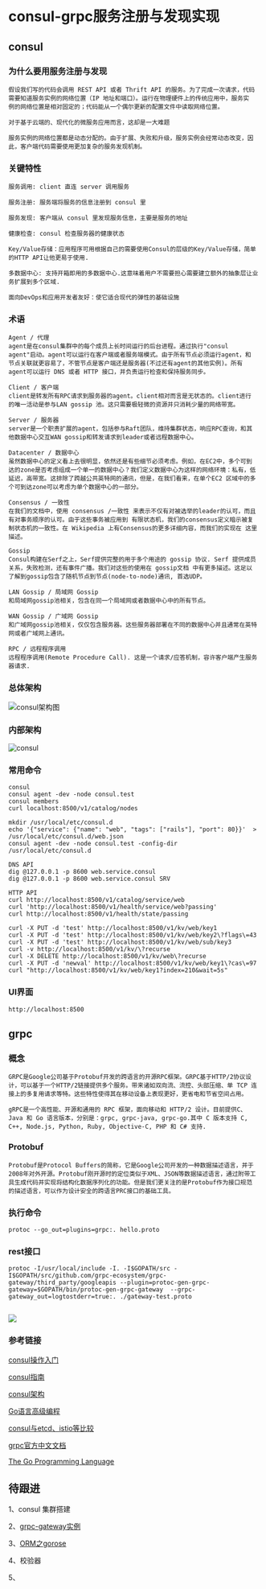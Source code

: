 # consul-grpc服务注册与发现实现

## consul

### 为什么要用服务注册与发现
```
假设我们写的代码会调用 REST API 或者 Thrift API 的服务。为了完成一次请求，代码
需要知道服务实例的网络位置（IP 地址和端口）。运行在物理硬件上的传统应用中，服务实
例的网络位置是相对固定的；代码能从一个偶尔更新的配置文件中读取网络位置。

对于基于云端的、现代化的微服务应用而言，这却是一大难题

服务实例的网络位置都是动态分配的。由于扩展、失败和升级，服务实例会经常动态改变，因
此，客户端代码需要使用更加复杂的服务发现机制。
```

### 关键特性

```
服务调用: client 直连 server 调用服务

服务注册: 服务端将服务的信息注册到 consul 里

服务发现: 客户端从 consul 里发现服务信息，主要是服务的地址

健康检查: consul 检查服务器的健康状态

Key/Value存储：应用程序可用根据自己的需要使用Consul的层级的Key/Value存储，简单的HTTP API让他更易于使用.

多数据中心: 支持开箱即用的多数据中心.这意味着用户不需要担心需要建立额外的抽象层让业务扩展到多个区域.

面向DevOps和应用开发者友好：使它适合现代的弹性的基础设施
```

### 术语
```
Agent / 代理
agent是在consul集群中的每个成员上长时间运行的后台进程。通过执行"consul 
agent"启动。agent可以运行在客户端或者服务端模式。由于所有节点必须运行agent，和
节点关联就更容易了，不管节点是客户端还是服务器(不过还有agent的其他实例)。所有
agent可以运行 DNS 或者 HTTP 接口，并负责运行检查和保持服务同步。

Client / 客户端
client是转发所有RPC请求到服务器的agent。client相对而言是无状态的。client进行
的唯一活动是参与LAN gossip 池。这只需要极轻微的资源并只消耗少量的网络带宽。

Server / 服务器
server是一个职责扩展的agent，包括参与Raft团队，维持集群状态，响应RPC查询，和其
他数据中心交互WAN gossip和转发请求到leader或者远程数据中心。

Datacenter / 数据中心
虽然数据中心的定义看上去很明显，依然还是有些细节必须考虑。例如，在EC2中，多个可到
达的zone是否考虑组成一个单一的数据中心？我们定义数据中心为这样的网络环境：私有，低
延迟，高带宽。这排除了跨越公共英特网的通讯，但是，在我们看来，在单个EC2 区域中的多
个可到达zone可以考虑为单个数据中心的一部分。

Consensus / 一致性
在我们的文档中，使用 consensus /一致性 来表示不仅有对被选举的leader的认可，而且
有对事务顺序的认可。由于这些事务被应用到 有限状态机，我们的consensus定义暗示被复
制状态机的一致性。在 Wikipedia 上有Consensus的更多详细内容，而我们的实现在 这里 描述。

Gossip
Consul构建在Serf之上，Serf提供完整的用于多个用途的 gossip 协议. Serf 提供成员
关系，失败检测，还有事件广播。我们对这些的使用在 gossip文档 中有更多描述。这足以
了解到gossip包含了随机节点到节点(node-to-node)通讯, 首选UDP。

LAN Gossip / 局域网 Gossip
和局域网gossip池相关，包含在同一个局域网或者数据中心中的所有节点。

WAN Gossip / 广域网 Gossip
和广域网gossip池相关，仅仅包含服务器。这些服务器部署在不同的数据中心并且通常在英特网或者广域网上通讯。

RPC / 远程程序调用
远程程序调用(Remote Procedure Call). 这是一个请求/应答机制，容许客户端产生服务器请求.

```


### 总体架构
![consul架构图](https://raw.githubusercontent.com/huamaotang/techspace/master/images/consul.png)


### 内部架构
![consul](https://raw.githubusercontent.com/huamaotang/techspace/master/images/consul2.png)


### 常用命令
```
consul
consul agent -dev -node consul.test
consul members
curl localhost:8500/v1/catalog/nodes

mkdir /usr/local/etc/consul.d
echo '{"service": {"name": "web", "tags": ["rails"], "port": 80}}'  > /usr/local/etc/consul.d/web.json
consul agent -dev -node consul.test -config-dir /usr/local/etc/consul.d

DNS API
dig @127.0.0.1 -p 8600 web.service.consul
dig @127.0.0.1 -p 8600 web.service.consul SRV

HTTP API
curl http://localhost:8500/v1/catalog/service/web
curl 'http://localhost:8500/v1/health/service/web?passing'
curl http://localhost:8500/v1/health/state/passing

curl -X PUT -d 'test' http://localhost:8500/v1/kv/web/key1
curl -X PUT -d 'test' http://localhost:8500/v1/kv/web/key2\?flags\=43
curl -X PUT -d 'test' http://localhost:8500/v1/kv/web/sub/key3
curl -v http://localhost:8500/v1/kv/\?recurse
curl -X DELETE http://localhost:8500/v1/kv/web\?recurse
curl -X PUT -d 'newval' http://localhost:8500/v1/kv/web/key1\?cas\=97
curl "http://localhost:8500/v1/kv/web/key1?index=210&wait=5s"
```

### UI界面
```
http://localhost:8500

```


## grpc
### 概念
```
GRPC是Google公司基于Protobuf开发的跨语言的开源RPC框架。GRPC基于HTTP/2协议设计，可以基于一个HTTP/2链接提供多个服务。带来诸如双向流、流控、头部压缩、单 TCP 连接上的多复用请求等特。这些特性使得其在移动设备上表现更好，更省电和节省空间占用。

gRPC是一个高性能、开源和通用的 RPC 框架，面向移动和 HTTP/2 设计。目前提供C、
Java 和 Go 语言版本，分别是：grpc, grpc-java, grpc-go.其中 C 版本支持 C,
C++, Node.js, Python, Ruby, Objective-C, PHP 和 C# 支持.

```

### Protobuf
```
Protobuf是Protocol Buffers的简称，它是Google公司开发的一种数据描述语言，并于
2008年对外开源。Protobuf刚开源时的定位类似于XML、JSON等数据描述语言，通过附带工
具生成代码并实现将结构化数据序列化的功能。但是我们更关注的是Protobuf作为接口规范
的描述语言，可以作为设计安全的跨语言PRC接口的基础工具。
```

### 执行命令

```
protoc --go_out=plugins=grpc:. hello.proto
```

### rest接口

```
protoc -I/usr/local/include -I. -I$GOPATH/src -I$GOPATH/src/github.com/grpc-ecosystem/grpc-gateway/third_party/googleapis --plugin=protoc-gen-grpc-gateway=$GOPATH/bin/protoc-gen-grpc-gateway  --grpc-gateway_out=logtostderr=true:. ./gateway-test.proto


```

![](https://raw.githubusercontent.com/huamaotang/techspace/master/images/ch4.6-1-grpc-gateway.png)


### 参考链接
[consul操作入门](https://segmentfault.com/a/1190000005005227)

[consul指南](https://book-consul-guide.vnzmi.com/11_consul_template.html)

[consul架构](https://skyao.gitbooks.io/learning-consul/content/docs/internals/architecture.html)

[Go语言高级编程](https://chai2010.gitbooks.io/advanced-go-programming-book/content/ch4-rpc/ch4-02-pb-intro.html)

[consul与etcd、istio等比较](https://www.consul.io/intro/vs/index.html)

[grpc官方中文文档](http://doc.oschina.net/grpc?t=60136)

[The Go Programming Language](https://books.studygolang.com/gopl-zh/)

## 待跟进

1、consul 集群搭建

2、[grpc-gateway实例](https://github.com/micro/examples/tree/master/grpc)

3、[ORM之gorose](https://gohouse.github.io/gorose/dist/zh-cn/index.html)

4、校验器

5、


